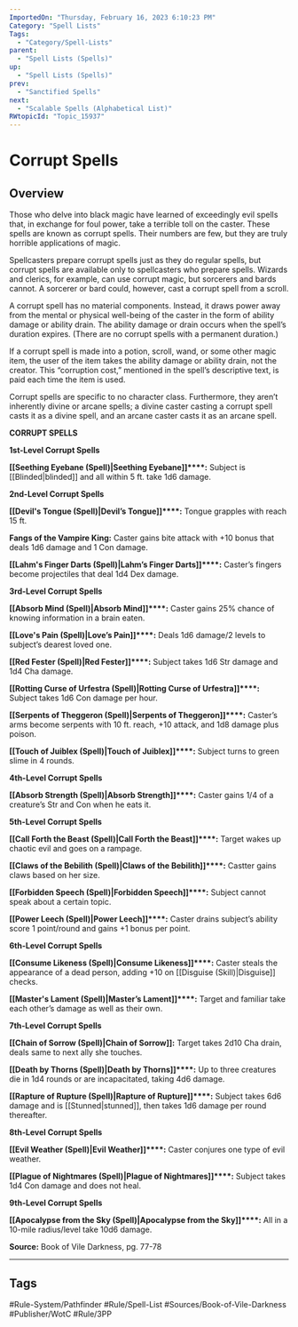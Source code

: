 ```yaml
---
ImportedOn: "Thursday, February 16, 2023 6:10:23 PM"
Category: "Spell Lists"
Tags:
  - "Category/Spell-Lists"
parent:
  - "Spell Lists (Spells)"
up:
  - "Spell Lists (Spells)"
prev:
  - "Sanctified Spells"
next:
  - "Scalable Spells (Alphabetical List)"
RWtopicId: "Topic_15937"
---
```

# Corrupt Spells
## Overview
Those who delve into black magic have learned of exceedingly evil spells that, in exchange for foul power, take a terrible toll on the caster. These spells are known as corrupt spells. Their numbers are few, but they are truly horrible applications of magic.

Spellcasters prepare corrupt spells just as they do regular spells, but corrupt spells are available only to spellcasters who prepare spells. Wizards and clerics, for example, can use corrupt magic, but sorcerers and bards cannot. A sorcerer or bard could, however, cast a corrupt spell from a scroll.

A corrupt spell has no material components. Instead, it draws power away from the mental or physical well-being of the caster in the form of ability damage or ability drain. The ability damage or drain occurs when the spell’s duration expires. (There are no corrupt spells with a permanent duration.)

If a corrupt spell is made into a potion, scroll, wand, or some other magic item, the user of the item takes the ability damage or ability drain, not the creator. This “corruption cost,” mentioned in the spell’s descriptive text, is paid each time the item is used.

Corrupt spells are specific to no character class. Furthermore, they aren’t inherently divine or arcane spells; a divine caster casting a corrupt spell casts it as a divine spell, and an arcane caster casts it as an arcane spell.

**CORRUPT SPELLS**

**1st-Level Corrupt Spells**

**[[Seething Eyebane (Spell)|Seething Eyebane]]****:** Subject is [[Blinded|blinded]] and all within 5 ft. take 1d6 damage.

**2nd-Level Corrupt Spells**

**[[Devil's Tongue (Spell)|Devil’s Tongue]]****:** Tongue grapples with reach 15 ft.

**Fangs of the Vampire King:** Caster gains bite attack with +10 bonus that deals 1d6 damage and 1 Con damage.

**[[Lahm's Finger Darts (Spell)|Lahm’s Finger Darts]]****:** Caster’s fingers become projectiles that deal 1d4 Dex damage.

**3rd-Level Corrupt Spells**

**[[Absorb Mind (Spell)|Absorb Mind]]****:** Caster gains 25% chance of knowing information in a brain eaten.

**[[Love's Pain (Spell)|Love’s Pain]]****:** Deals 1d6 damage/2 levels to subject’s dearest loved one.

**[[Red Fester (Spell)|Red Fester]]****:** Subject takes 1d6 Str damage and 1d4 Cha damage.

**[[Rotting Curse of Urfestra (Spell)|Rotting Curse of Urfestra]]****:** Subject takes 1d6 Con damage per hour.

**[[Serpents of Theggeron (Spell)|Serpents of Theggeron]]****:** Caster’s arms become serpents with 10 ft. reach, +10 attack, and 1d8 damage plus poison.

**[[Touch of Juiblex (Spell)|Touch of Juiblex]]****:** Subject turns to green slime in 4 rounds.

**4th-Level Corrupt Spells**

**[[Absorb Strength (Spell)|Absorb Strength]]****:** Caster gains 1/4 of a creature’s Str and Con when he eats it.

**5th-Level Corrupt Spells**

**[[Call Forth the Beast (Spell)|Call Forth the Beast]]****:** Target wakes up chaotic evil and goes on a rampage.

**[[Claws of the Bebilith (Spell)|Claws of the Bebilith]]****:** Castter gains claws based on her size.

**[[Forbidden Speech (Spell)|Forbidden Speech]]****:** Subject cannot speak about a certain topic.

**[[Power Leech (Spell)|Power Leech]]****:** Caster drains subject’s ability score 1 point/round and gains +1 bonus per point.

**6th-Level Corrupt Spells**

**[[Consume Likeness (Spell)|Consume Likeness]]****:** Caster steals the appearance of a dead person, adding +10 on [[Disguise (Skill)|Disguise]] checks.

**[[Master's Lament (Spell)|Master’s Lament]]****:** Target and familiar take each other’s damage as well as their own.

**7th-Level Corrupt Spells**

**[[Chain of Sorrow (Spell)|Chain of Sorrow]]:** Target takes 2d10 Cha drain, deals same to next ally she touches.

**[[Death by Thorns (Spell)|Death by Thorns]]****:** Up to three creatures die in 1d4 rounds or are incapacitated, taking 4d6 damage.

**[[Rapture of Rupture (Spell)|Rapture of Rupture]]****:** Subject takes 6d6 damage and is [[Stunned|stunned]], then takes 1d6 damage per round thereafter.

**8th-Level Corrupt Spells**

**[[Evil Weather (Spell)|Evil Weather]]****:** Caster conjures one type of evil weather.

**[[Plague of Nightmares (Spell)|Plague of Nightmares]]****:** Subject takes 1d4 Con damage and does not heal.

**9th-Level Corrupt Spells**

**[[Apocalypse from the Sky (Spell)|Apocalypse from the Sky]]****:** All in a 10-mile radius/level take 10d6 damage.

**Source:** Book of Vile Darkness, pg. 77-78


---
## Tags
#Rule-System/Pathfinder #Rule/Spell-List #Sources/Book-of-Vile-Darkness #Publisher/WotC #Rule/3PP


